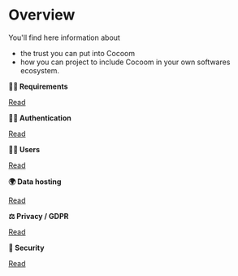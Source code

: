 # Overview

You'll find here information about

- the trust you can put into Cocoom
- how you can project to include Cocoom in your own softwares ecosystem.

**👨‍💻 Requirements**

[Read](./requirements.md)

**🕵️‍♂️ Authentication**

[Read](./authentication.md)

**👨‍💻 Users**

[Read](./users.md)

**🌍 Data hosting**

[Read](./hosting.md)

**⚖️ Privacy / GDPR**

[Read](./privacy.md)

**🔐 Security**

[Read](./security.md)
